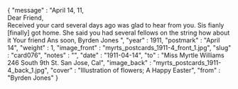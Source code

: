 {
  "message" : "April 14, 11,<br>Dear Friend,<br>Received your card several days ago was glad to hear from you. Sis fianly [finally] got home. She said you had several fellows on the string how about it Your friend Ans soon, Byrden Jones ",
  "year" : 1911,
  "postmark" : "April 14",
  "weight" : 1,
  "image_front" : "myrts_postcards_1911-4_front_1.jpg",
  "slug" : "card076",
  "notes" : "",
  "date" : "1911-04-14",
  "to" : "Miss Myrtle Williams<br> 246 South 9th St. San Jose, Cal",
  "image_back" : "myrts_postcards_1911-4_back_1.jpg",
  "cover" : "Illustration of flowers; A Happy Easter",
  "from" : "Byrden Jones"
}
